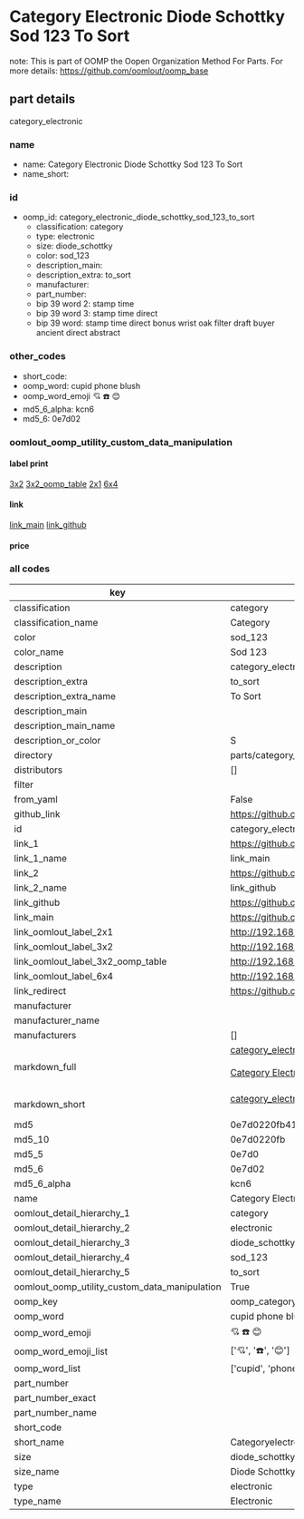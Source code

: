 # Category Electronic Diode Schottky Sod 123 To Sort  

note: This is part of OOMP the Oopen Organization Method For Parts. For more details: https://github.com/oomlout/oomp_base

##  part details
  



category_electronic



### name
* name: Category Electronic Diode Schottky Sod 123 To Sort
* name_short: 
### id
* oomp_id: category_electronic_diode_schottky_sod_123_to_sort
  * classification: category
  * type: electronic
  * size: diode_schottky
  * color: sod_123
  * description_main: 
  * description_extra: to_sort
  * manufacturer: 
  * part_number: 
  * bip 39 word 2: stamp time
  * bip 39 word 3: stamp time direct
  * bip 39 word: stamp time direct bonus wrist oak filter draft buyer ancient direct abstract

### other_codes
* short_code: 
* oomp_word: cupid phone blush
* oomp_word_emoji :cupid: :phone: :blush:
* md5_6_alpha: kcn6
* md5_6: 0e7d02






### oomlout_oomp_utility_custom_data_manipulation
#### label print
[3x2](http://192.168.1.245:1112/?label=oomp%20kcn6)
[3x2_oomp_table](http://192.168.1.108:1112/?label=oomp%20kcn6)
[2x1](http://192.168.1.242:1112/?label=oomp%20kcn6)
[6x4](http://192.168.1.55:1112/?label=oomp%20kcn6)    

#### link

[link_main](https://github.com/oomlout/oomlout_oomp_version_1_messy/tree/main/parts/category_electronic_diode_schottky_sod_123_to_sort) [link_github](https://github.com/oomlout/oomlout_oomp_version_1_messy/tree/main/parts/category_electronic_diode_schottky_sod_123_to_sort)                             

#### price







### all codes 
| key | value |  
| --- | --- |  
| classification | category |  
| classification_name | Category |  
| color | sod_123 |  
| color_name | Sod 123 |  
| description | category_electronic |  
| description_extra | to_sort |  
| description_extra_name | To Sort |  
| description_main |  |  
| description_main_name |  |  
| description_or_color | S  |  
| directory | parts/category_electronic_diode_schottky_sod_123_to_sort |  
| distributors | [] |  
| filter |  |  
| from_yaml | False |  
| github_link | https://github.com/oomlout/oomlout_oomp_part_src/tree/main/parts/category_electronic_diode_schottky_sod_123_to_sort |  
| id | category_electronic_diode_schottky_sod_123_to_sort |  
| link_1 | https://github.com/oomlout/oomlout_oomp_version_1_messy/tree/main/parts/category_electronic_diode_schottky_sod_123_to_sort |  
| link_1_name | link_main |  
| link_2 | https://github.com/oomlout/oomlout_oomp_version_1_messy/tree/main/parts/category_electronic_diode_schottky_sod_123_to_sort |  
| link_2_name | link_github |  
| link_github | https://github.com/oomlout/oomlout_oomp_version_1_messy/tree/main/parts/category_electronic_diode_schottky_sod_123_to_sort |  
| link_main | https://github.com/oomlout/oomlout_oomp_version_1_messy/tree/main/parts/category_electronic_diode_schottky_sod_123_to_sort |  
| link_oomlout_label_2x1 | http://192.168.1.242:1112/?label=oomp%20kcn6 |  
| link_oomlout_label_3x2 | http://192.168.1.245:1112/?label=oomp%20kcn6 |  
| link_oomlout_label_3x2_oomp_table | http://192.168.1.108:1112/?label=oomp%20kcn6 |  
| link_oomlout_label_6x4 | http://192.168.1.55:1112/?label=oomp%20kcn6 |  
| link_redirect | https://github.com/oomlout/oomlout_oomp_version_1_messy/tree/main/parts/category_electronic_diode_schottky_sod_123_to_sort |  
| manufacturer |  |  
| manufacturer_name |  |  
| manufacturers | [] |  
| markdown_full | [category_electronic_diode_schottky_sod_123_to_sort](none)<br>[](none)<br>[Category Electronic Diode Schottky Sod 123 To Sort](none)<br><br> |  
| markdown_short | [category_electronic_diode_schottky_sod_123_to_sort](none)<br><br> |  
| md5 | 0e7d0220fb41eace5f7f31967d3896a3 |  
| md5_10 | 0e7d0220fb |  
| md5_5 | 0e7d0 |  
| md5_6 | 0e7d02 |  
| md5_6_alpha | kcn6 |  
| name | Category Electronic Diode Schottky Sod 123 To Sort |  
| oomlout_detail_hierarchy_1 | category |  
| oomlout_detail_hierarchy_2 | electronic |  
| oomlout_detail_hierarchy_3 | diode_schottky |  
| oomlout_detail_hierarchy_4 | sod_123 |  
| oomlout_detail_hierarchy_5 | to_sort |  
| oomlout_oomp_utility_custom_data_manipulation | True |  
| oomp_key | oomp_category_electronic_diode_schottky_sod_123_to_sort |  
| oomp_word | cupid phone blush |  
| oomp_word_emoji | :cupid: :phone: :blush: |  
| oomp_word_emoji_list | [':cupid:', ':phone:', ':blush:'] |  
| oomp_word_list | ['cupid', 'phone', 'blush'] |  
| part_number |  |  
| part_number_exact |  |  
| part_number_name |  |  
| short_code |  |  
| short_name | Categoryelectronic |  
| size | diode_schottky |  
| size_name | Diode Schottky |  
| type | electronic |  
| type_name | Electronic |  
